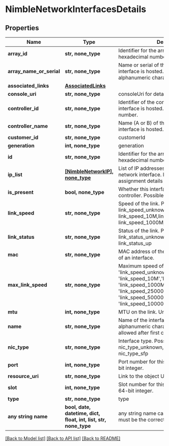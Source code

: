 # NimbleNetworkInterfacesDetails


## Properties
Name | Type | Description | Notes
------------ | ------------- | ------------- | -------------
**array_id** | **str, none_type** | Identifier for the array. A 42 digit hexadecimal number. | [optional] 
**array_name_or_serial** | **str, none_type** | Name or serial of the array where the interface is hosted.String of up to 64 alphanumeric characters. | [optional] 
**associated_links** | [**AssociatedLinks**](AssociatedLinks.md) |  | [optional] 
**console_uri** | **str, none_type** | consoleUri for detailed storage object | [optional] 
**controller_id** | **str, none_type** | Identifier of the controller where the interface is hosted. A 42 digit hexadecimal number. | [optional] 
**controller_name** | **str, none_type** | Name (A or B) of the controller where the interface is hosted. Plain string. | [optional] 
**customer_id** | **str, none_type** | customerId | [optional] 
**generation** | **int, none_type** | generation | [optional] 
**id** | **str, none_type** | Identifier for the array. A 42 digit hexadecimal number. | [optional] 
**ip_list** | [**[NimbleNetworkIP], none_type**](NimbleNetworkIP.md) | List of IP addresses assigned to this network interface. List of IP address assignment details to network interface. | [optional] 
**is_present** | **bool, none_type** | Whether this interface is present on this controller. Possible values : true, false. | [optional] 
**link_speed** | **str, none_type** | Speed of the link. Possible values: link_speed_unknown, link_speed_10M,link_speed_100M, link_speed_1000M, link_speed_10000M.. | [optional] 
**link_status** | **str, none_type** | Status of the link. Possible values: link_status_unknown,link_status_down, link_status_up | [optional] 
**mac** | **str, none_type** | MAC address of the interface. Mac address of an interface. | [optional] 
**max_link_speed** | **str, none_type** | Maximum speed of the link. Possible values: &#39;link_speed_unknown&#39;, &#39;link_speed_10M&#39;,&#39;link_speed_100M&#39;, &#39;link_speed_1000M&#39;, &#39;link_speed_10000M&#39;, &#39;link_speed_25000M&#39;,&#39;link_speed_40000M&#39;, &#39;link_speed_50000M&#39;, &#39;link_speed_100000M&#39;. | [optional] 
**mtu** | **int, none_type** | MTU on the link. Unsigned 64-bit integer. | [optional] 
**name** | **str, none_type** | Name of the interface. String of up to 64 alphanumeric characters, - and . and : are allowed after first character. | [optional] 
**nic_type** | **str, none_type** | Interface type. Possible values: nic_type_unknown, nic_type_tp, nic_type_sfp | [optional] 
**port** | **int, none_type** | Port number for this interface.Unsigned 64-bit integer. | [optional] 
**resource_uri** | **str, none_type** | Link to the object URI | [optional] 
**slot** | **int, none_type** | Slot number for this interface. Unsigned 64-bit integer. | [optional] 
**type** | **str, none_type** | type | [optional] 
**any string name** | **bool, date, datetime, dict, float, int, list, str, none_type** | any string name can be used but the value must be the correct type | [optional]

[[Back to Model list]](../README.md#documentation-for-models) [[Back to API list]](../README.md#documentation-for-api-endpoints) [[Back to README]](../README.md)



